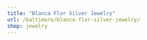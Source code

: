 ```yaml
---
title: "Blanca Flor Silver Jewelry"
url: /baltimore/blanca-flor-silver-jewelry/
shop: jewelry
---
```

